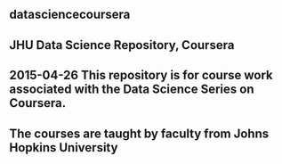 ## datasciencecoursera
## JHU Data Science Repository, Coursera
##
## 2015-04-26 This repository is for course work associated with the Data Science Series on Coursera.
##            The courses are taught by faculty from Johns Hopkins University
